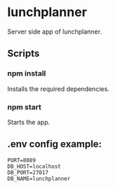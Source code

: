 # lunchplanner

Server side app of lunchplanner.

## Scripts

### npm install
Installs the required dependencies.

### npm start
Starts the app.

## .env config example:

    PORT=8089
    DB_HOST=localhost
    DB_PORT=27017
    DB_NAME=lunchplanner